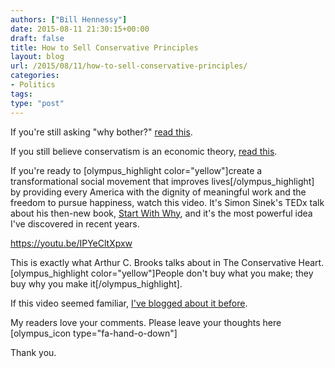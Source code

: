 ```yaml
---
authors: ["Bill Hennessy"]
date: 2015-08-11 21:30:15+00:00
draft: false
title: How to Sell Conservative Principles
layout: blog
url: /2015/08/11/how-to-sell-conservative-principles/
categories:
- Politics
tags:
type: "post"
---
```


If you're still asking "why bother?" [read this](https://hennessysview.com/2015/08/09/why-bother/).

If you still believe conservatism is an economic theory, [read this](https://wp.me/p3daxv-4jc).

If you're ready to [olympus_highlight color="yellow"]create a transformational social movement that improves lives[/olympus_highlight] by providing every America with the dignity of meaningful work and the freedom to pursue happiness, watch this video. It's Simon Sinek's TEDx talk about his then-new book, [Start With Why](https://amzn.to/1N8s7pK), and it's the most powerful idea I've discovered in recent years.

https://youtu.be/IPYeCltXpxw

This is exactly what Arthur C. Brooks talks about in The Conservative Heart. [olympus_highlight color="yellow"]People don't buy what you make; they buy why you make it[/olympus_highlight].

If this video seemed familiar, [I've blogged about it before](https://hennessysview.com/2010/08/09/live-your-why/).

My readers love your comments. Please leave your thoughts here [olympus_icon type="fa-hand-o-down"]

Thank you.
